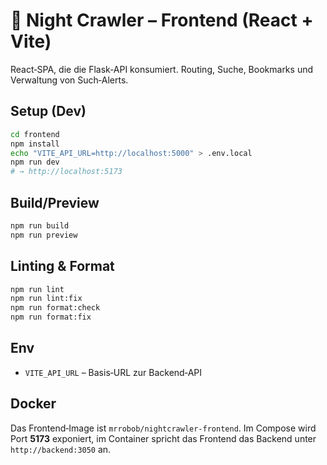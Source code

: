 # 🎯 Night Crawler – Frontend (React + Vite)

React‑SPA, die die Flask‑API konsumiert. Routing, Suche, Bookmarks und Verwaltung von Such‑Alerts.

## Setup (Dev)

```bash
cd frontend
npm install
echo "VITE_API_URL=http://localhost:5000" > .env.local
npm run dev
# → http://localhost:5173
```

## Build/Preview

```bash
npm run build
npm run preview
```

## Linting & Format

```bash
npm run lint
npm run lint:fix
npm run format:check
npm run format:fix
```

## Env

- `VITE_API_URL` – Basis‑URL zur Backend‑API

## Docker

Das Frontend‑Image ist `mrrobob/nightcrawler-frontend`.
Im Compose wird Port **5173** exponiert, im Container spricht das Frontend das Backend unter `http://backend:3050` an.
